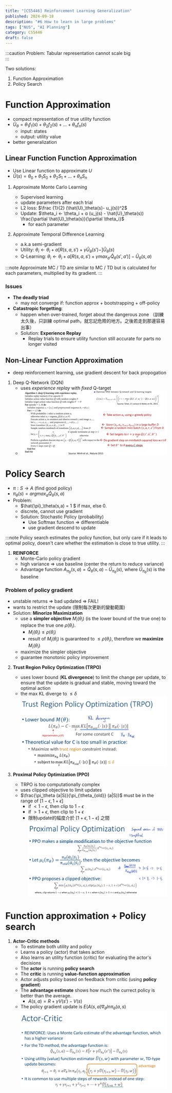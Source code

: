 ```yaml
---
title: "[CS5446] Reinforcement Learning Generalization"
published: 2024-09-18
description: "#6 How to learn in large problems"
tags: ["NUS", "AI Planning"]
category: CS5446
draft: false
---
```


:::caution
Problem: Tabular representation cannot scale big  
:::

Two solutions:
1. Function Approximation
2. Policy Search

# Function Approximation
- compact representation of true utility function
- $\hat{U}_\theta = \theta_1f_1(s) + \theta_2f_2(s) + ... + \theta_nf_n(s)$
    - input: states
    - output: utility value
- better generalization

## Linear Function Function Approximation
- Use Linear function to approximate $U$
- $\hat{U}(s) = \theta_0 + \theta_1S_0 + \theta_2S_1 + ... + \theta_nS_n$

1. Approximate Monte Carlo Learning
    - Supervised learning
    - update parameters after each trial
    - L2 loss: $\frac {1}{2} (\hat{U}_\theta(s)- u_j(s))^2$
    - Update:  $\theta_i ← \theta_i + ɑ (u_j(s) - \hat{U}_\theta(s)) \frac{\partial \hat{U}_\theta(s)}{\partial \theta_i}$
        - for each parameter

2. Approximate Temporal Difference Learning
    - a.k.a semi-gradient
    - Utility: $\theta_i ← \theta_i + ɑ [R(s,a,s') + γ \hat{U}_\theta(s') - ]\hat{U}_\theta(s)$
    - Q-Learning: $\theta_i ← \theta_i + ɑ [R(s,a,s') + γ max_{a'} \hat{Q}_\theta(s', a')] - \hat{U}_\theta(s,a)$

:::note
Approximate MC / TD are similar to MC / TD but is calculated for each parameters, multiplied by its gradient.
:::

### Issues
- **The deadly triad**
    - may not converge if: function approx + bootstrapping + off-policy
- **Catastropic forgetting**:
    - happen when over-trained, forget about the dangerous zone （訓練太久後，只訓練 optimal path，就忘記危險的地方。之後若走到那邊容易出事）
    - Solution: **Experience Replay**
        - Replay trials to ensure utility function still accurate for parts no longer visited
## Non-Linear Function Approximation
- deep reinforcement learning, use gradient descent for back propogation
1. Deep Q-Network (DQN)
    - uses *experience replay* with *fixed* Q-target
    - ![DQN](DQN.jpg)
# Policy Search
- $\pi: S \rightarrow A$ (find good policy)
- $\pi_\theta(s) = argmax_a \hat{Q}_\theta(s,a)$
- Problem:
    - $\hat{\pi}_\theta(s,a) = 1 $ if max, else $0$.
    - discrete, cannot use gradient
    - Solution: Stochastic Policy (probability)
        - Use Softmax function $\Rightarrow$ differentiable
        - use gradient descend to update

:::note
Policy search estimates the policy function, but only care if it leads to optimal policy, doesn't care whether the estimation is close to true utility.
:::

1. **REINFORCE**
    - Monte-Carlo policy gradient
    - high variance => use baseline (center the return to reduce variance)
    - Advantage function $A_{\pi_\theta}(s,a) = \hat{Q}_\theta(s,a) - \hat{U}_{\pi_\theta}(s)$, where $\hat{U}_{\pi_\theta}(s)$ is the baseline

### Problem of policy gradient
- unstable returns $\Rightarrow$ bad updated $\Rightarrow$ FAIL!
- wants to restrict the update (限制每次更新的變動範圍)
- Solution: **Minorize Maximization**
    - use a **simpler objective** $M_i(\theta_i)$ (is the lower bound of the true one) to replace the true one $\rho(\theta_i)$.
        - $M_i(\theta_i) ≤ \rho(\theta_i)$
        - result of $M_i(\theta_i)$ is guaranteed to $≤ \rho(\theta_i)$, therefore we **maximize** $M_i(\theta_i)$
    - maximize the simpler objective
    - guarantee monotonic policy improvement

2. **Trust Region Policy Optimization (TRPO)**
    - uses lower bound (**KL divergence**) to limit the change per update, to ensure that the update is gradual and stable, moving toward the optimal action
    - the max KL diverge to $≤ \delta$
    ![TRPO](Notes_241003_174757_c26.jpg)

3. **Proximal Policy Optimization (PPO)**
    - TRPO is too computationally complex
    - uses clipped objective to limit updates
    - $\frac{\pi_\theta (a|S)}{\pi_{\theta_{old}} (a|S)}$ must be in the range of $[1- \epsilon, 1 + \epsilon]$
        - if $< 1 - \epsilon$, then clip to $1- \epsilon$
        - if $> 1 + \epsilon$, then clip to $1+ \epsilon$
        - 限制update的幅度介於 $[1+\epsilon, 1-\epsilon]$ 之間
    ![PPO](<SmartSelect_20241008_175613_Samsung Notes.jpg>)

# Function approximation $+$ Policy search
1. **Actor-Critic methods**
    - To estimate both utility and policy
    - Learns a policy (actor) that takes action
    - Also learns an utility function (critic) for evaluating the actor's decisions
    - The **actor** is running **policy search**
    - The **critic** is running **value-function approximation**
    - Actor adjusts policy based on feedback from critic (using **policy gradient**)
    - The **advantage estimate** shows how much the currect policy is better than the average.
        - $A(s,a) = R + \gamma V(s') - V(s)$
    - The policy gradient update is $E(A(s,a) \nabla_\theta ln \pi_\theta(a,s)$
    ![Actor-Critic](Notes_241003_175337_3aa.jpg)

